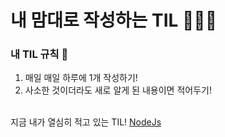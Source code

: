 # 내 맘대로 작성하는 TIL 🧙🏻‍♂️

### 내 TIL 규칙 🎳   

1. 매일 매일 하루에 1개 작성하기!
2. 사소한 것이더라도 새로 알게 된 내용이면 적어두기! <br><br>

지금 내가 열심히 적고 있는 TIL!
[NodeJs](./Nodejs/README.md)

    
